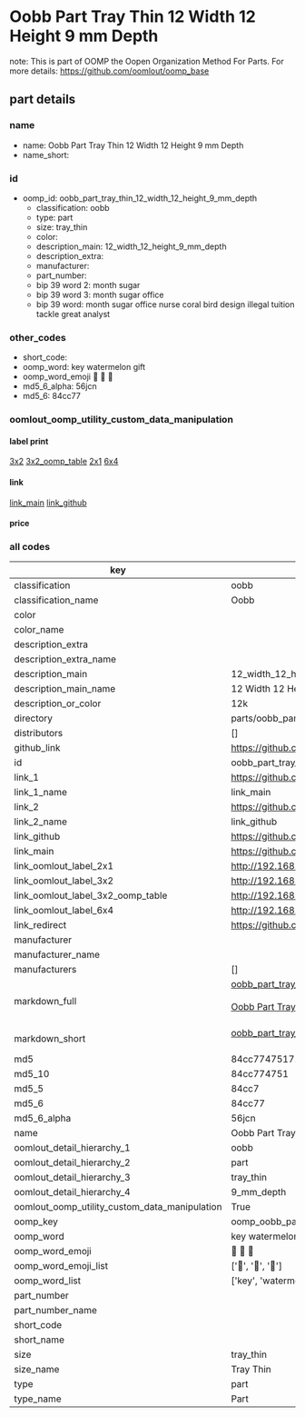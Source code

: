 # Oobb Part Tray Thin 12 Width 12 Height 9 mm Depth  

note: This is part of OOMP the Oopen Organization Method For Parts. For more details: https://github.com/oomlout/oomp_base

##  part details
  







### name
* name: Oobb Part Tray Thin 12 Width 12 Height 9 mm Depth
* name_short: 
### id
* oomp_id: oobb_part_tray_thin_12_width_12_height_9_mm_depth
  * classification: oobb
  * type: part
  * size: tray_thin
  * color: 
  * description_main: 12_width_12_height_9_mm_depth
  * description_extra: 
  * manufacturer: 
  * part_number: 
  * bip 39 word 2: month sugar
  * bip 39 word 3: month sugar office
  * bip 39 word: month sugar office nurse coral bird design illegal tuition tackle great analyst

### other_codes
* short_code: 
* oomp_word: key watermelon gift
* oomp_word_emoji :key: :watermelon: :gift:
* md5_6_alpha: 56jcn
* md5_6: 84cc77






### oomlout_oomp_utility_custom_data_manipulation
#### label print
[3x2](http://192.168.1.245:1112/?label=oomp%2056jcn)
[3x2_oomp_table](http://192.168.1.108:1112/?label=oomp%2056jcn)
[2x1](http://192.168.1.242:1112/?label=oomp%2056jcn)
[6x4](http://192.168.1.55:1112/?label=oomp%2056jcn)    

#### link

[link_main](https://github.com/oomlout/oomlout_oomp_version_1_messy/tree/main/parts/oobb_part_tray_thin_12_width_12_height_9_mm_depth) [link_github](https://github.com/oomlout/oomlout_oomp_version_1_messy/tree/main/parts/oobb_part_tray_thin_12_width_12_height_9_mm_depth)                             

#### price







### all codes 
| key | value |  
| --- | --- |  
| classification | oobb |  
| classification_name | Oobb |  
| color |  |  
| color_name |  |  
| description_extra |  |  
| description_extra_name |  |  
| description_main | 12_width_12_height_9_mm_depth |  
| description_main_name | 12 Width 12 Height 9 mm Depth |  
| description_or_color | 12k |  
| directory | parts/oobb_part_tray_thin_12_width_12_height_9_mm_depth |  
| distributors | [] |  
| github_link | https://github.com/oomlout/oomlout_oomp_part_src/tree/main/parts/oobb_part_tray_thin_12_width_12_height_9_mm_depth |  
| id | oobb_part_tray_thin_12_width_12_height_9_mm_depth |  
| link_1 | https://github.com/oomlout/oomlout_oomp_version_1_messy/tree/main/parts/oobb_part_tray_thin_12_width_12_height_9_mm_depth |  
| link_1_name | link_main |  
| link_2 | https://github.com/oomlout/oomlout_oomp_version_1_messy/tree/main/parts/oobb_part_tray_thin_12_width_12_height_9_mm_depth |  
| link_2_name | link_github |  
| link_github | https://github.com/oomlout/oomlout_oomp_version_1_messy/tree/main/parts/oobb_part_tray_thin_12_width_12_height_9_mm_depth |  
| link_main | https://github.com/oomlout/oomlout_oomp_version_1_messy/tree/main/parts/oobb_part_tray_thin_12_width_12_height_9_mm_depth |  
| link_oomlout_label_2x1 | http://192.168.1.242:1112/?label=oomp%2056jcn |  
| link_oomlout_label_3x2 | http://192.168.1.245:1112/?label=oomp%2056jcn |  
| link_oomlout_label_3x2_oomp_table | http://192.168.1.108:1112/?label=oomp%2056jcn |  
| link_oomlout_label_6x4 | http://192.168.1.55:1112/?label=oomp%2056jcn |  
| link_redirect | https://github.com/oomlout/oomlout_oomp_version_1_messy/tree/main/parts/oobb_part_tray_thin_12_width_12_height_9_mm_depth |  
| manufacturer |  |  
| manufacturer_name |  |  
| manufacturers | [] |  
| markdown_full | [oobb_part_tray_thin_12_width_12_height_9_mm_depth](none)<br>[](none)<br>[Oobb Part Tray Thin 12 Width 12 Height 9 Mm Depth](none)<br><br> |  
| markdown_short | [oobb_part_tray_thin_12_width_12_height_9_mm_depth](none)<br><br> |  
| md5 | 84cc7747517107785a1819793336347b |  
| md5_10 | 84cc774751 |  
| md5_5 | 84cc7 |  
| md5_6 | 84cc77 |  
| md5_6_alpha | 56jcn |  
| name | Oobb Part Tray Thin 12 Width 12 Height 9 mm Depth |  
| oomlout_detail_hierarchy_1 | oobb |  
| oomlout_detail_hierarchy_2 | part |  
| oomlout_detail_hierarchy_3 | tray_thin |  
| oomlout_detail_hierarchy_4 | 9_mm_depth |  
| oomlout_oomp_utility_custom_data_manipulation | True |  
| oomp_key | oomp_oobb_part_tray_thin_12_width_12_height_9_mm_depth |  
| oomp_word | key watermelon gift |  
| oomp_word_emoji | :key: :watermelon: :gift: |  
| oomp_word_emoji_list | [':key:', ':watermelon:', ':gift:'] |  
| oomp_word_list | ['key', 'watermelon', 'gift'] |  
| part_number |  |  
| part_number_name |  |  
| short_code |  |  
| short_name |  |  
| size | tray_thin |  
| size_name | Tray Thin |  
| type | part |  
| type_name | Part |  
